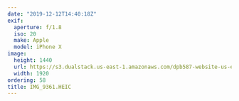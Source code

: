 ```yaml
---
date: "2019-12-12T14:40:18Z"
exif:
  aperture: f/1.8
  iso: 20
  make: Apple
  model: iPhone X
image:
  height: 1440
  url: https://s3.dualstack.us-east-1.amazonaws.com/dpb587-website-us-east-1/asset/gallery/2019-south-america/bf50ca4c-cb42-6a84-39c3-cf77cada4a2a~1920.jpg
  width: 1920
ordering: 58
title: IMG_9361.HEIC
---
```

